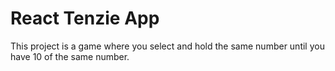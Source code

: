 # React Tenzie App

This project is a game where you select and hold the same number until
you have 10 of the same number.
